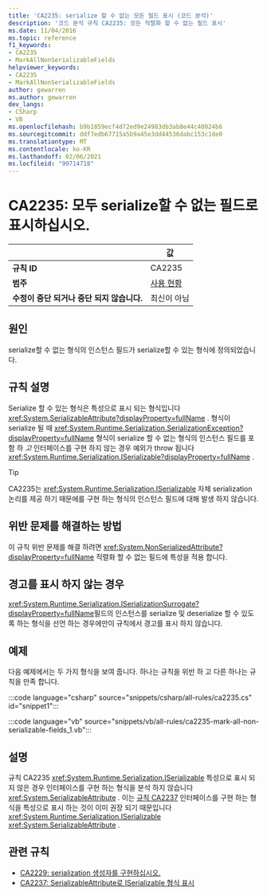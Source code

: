 ```yaml
---
title: 'CA2235: serialize 할 수 없는 모든 필드 표시 (코드 분석)'
description: '코드 분석 규칙 CA2235: 모든 직렬화 할 수 없는 필드 표시'
ms.date: 11/04/2016
ms.topic: reference
f1_keywords:
- CA2235
- MarkAllNonSerializableFields
helpviewer_keywords:
- CA2235
- MarkAllNonSerializableFields
author: gewarren
ms.author: gewarren
dev_langs:
- CSharp
- VB
ms.openlocfilehash: b9b1859ecf4d72ed9e24983db3ab8e44c40024b6
ms.sourcegitcommit: ddf7edb67715a5b9a45e3dd44536dabc153c1de0
ms.translationtype: MT
ms.contentlocale: ko-KR
ms.lasthandoff: 02/06/2021
ms.locfileid: "99714718"
---
```

# <a name="ca2235-mark-all-non-serializable-fields"></a>CA2235: 모두 serialize할 수 없는 필드로 표시하십시오.

| | 값 |
|-|-|
| **규칙 ID** |CA2235|
| **범주** |[사용 현황](usage-warnings.md)|
| **수정이 중단 되거나 중단 되지 않습니다.** |최신이 아님|

## <a name="cause"></a>원인

serialize할 수 없는 형식의 인스턴스 필드가 serialize할 수 있는 형식에 정의되었습니다.

## <a name="rule-description"></a>규칙 설명

Serialize 할 수 있는 형식은 특성으로 표시 되는 형식입니다 <xref:System.SerializableAttribute?displayProperty=fullName> . 형식이 serialize 될 때 <xref:System.Runtime.Serialization.SerializationException?displayProperty=fullName> 형식이 serialize 할 수 없는 형식의 인스턴스 필드를 포함 하 *고* 인터페이스를 구현 하지 않는 경우 예외가 throw 됩니다 <xref:System.Runtime.Serialization.ISerializable?displayProperty=fullName> .

> [!TIP]
> CA2235는 <xref:System.Runtime.Serialization.ISerializable> 자체 serialization 논리를 제공 하기 때문에를 구현 하는 형식의 인스턴스 필드에 대해 발생 하지 않습니다.

## <a name="how-to-fix-violations"></a>위반 문제를 해결하는 방법

이 규칙 위반 문제를 해결 하려면 <xref:System.NonSerializedAttribute?displayProperty=fullName> 직렬화 할 수 없는 필드에 특성을 적용 합니다.

## <a name="when-to-suppress-warnings"></a>경고를 표시 하지 않는 경우

<xref:System.Runtime.Serialization.ISerializationSurrogate?displayProperty=fullName>필드의 인스턴스를 serialize 및 deserialize 할 수 있도록 하는 형식을 선언 하는 경우에만이 규칙에서 경고를 표시 하지 않습니다.

## <a name="example"></a>예제

다음 예제에서는 두 가지 형식을 보여 줍니다. 하나는 규칙을 위반 하 고 다른 하나는 규칙을 만족 합니다.

:::code language="csharp" source="snippets/csharp/all-rules/ca2235.cs" id="snippet1":::

:::code language="vb" source="snippets/vb/all-rules/ca2235-mark-all-non-serializable-fields_1.vb":::

## <a name="remarks"></a>설명

규칙 CA2235 <xref:System.Runtime.Serialization.ISerializable> 특성으로 표시 되지 않은 경우 인터페이스를 구현 하는 형식을 분석 하지 않습니다 <xref:System.SerializableAttribute> . 이는 [규칙 CA2237](ca2237.md) 인터페이스를 구현 하는 형식을 특성으로 표시 하는 것이 이미 권장 되기 때문입니다 <xref:System.Runtime.Serialization.ISerializable> <xref:System.SerializableAttribute> .

## <a name="related-rules"></a>관련 규칙

- [CA2229: serialization 생성자를 구현하십시오.](ca2229.md)
- [CA2237: SerializableAttribute로 ISerializable 형식 표시](ca2237.md)
